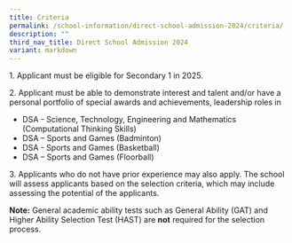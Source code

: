 ```yaml
---
title: Criteria
permalink: /school-information/direct-school-admission-2024/criteria/
description: ""
third_nav_title: Direct School Admission 2024
variant: markdown
---
```

1\. Applicant must be eligible for Secondary 1 in 2025.

2\. Applicant must be able to demonstrate interest and talent and/or have a personal portfolio of special awards and achievements, leadership roles in

*   DSA - Science, Technology, Engineering and Mathematics (Computational Thinking Skills)
*   DSA – Sports and Games (Badminton)
*   DSA - Sports and Games (Basketball)
*   DSA – Sports and Games (Floorball)

3\. Applicants who do not have prior experience may also apply.  The school will assess applicants based on the selection criteria, which may include assessing the potential of the applicants.

**Note:** General academic ability tests such as General Ability (GAT) and Higher Ability Selection Test (HAST) are **not** required for the selection process.